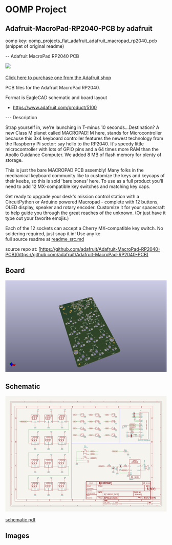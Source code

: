# OOMP Project  
## Adafruit-MacroPad-RP2040-PCB  by adafruit  
  
oomp key: oomp_projects_flat_adafruit_adafruit_macropad_rp2040_pcb  
(snippet of original readme)  
  
-- Adafruit MacroPad RP2040 PCB  
  
<a href="http://www.adafruit.com/products/5100"><img src="assets/5100.jpg?raw=true" width="500px"><br/>  
Click here to purchase one from the Adafruit shop</a>  
  
PCB files for the Adafruit MacroPad RP2040.   
  
Format is EagleCAD schematic and board layout  
* https://www.adafruit.com/product/5100  
  
--- Description  
  
Strap yourself in, we're launching in T-minus 10 seconds...Destination? A new Class M planet called MACROPAD! M here, stands for Microcontroller because this 3x4 keyboard controller features the newest technology from the Raspberry Pi sector: say hello to the RP2040. It's speedy little microcontroller with lots of GPIO pins and a 64 times more RAM than the Apollo Guidance Computer. We added 8 MB of flash memory for plenty of storage.  
  
This is just the bare MACROPAD PCB assembly! Many folks in the mechanical keyboard community like to customize the keys and keycaps of their keebs, so this is sold 'bare bones' here. To use as a full product you'll need to add 12 MX-compatible key switches and matching key caps.  
  
Get ready to upgrade your desk's mission control station with a CircuitPython or Arduino powered Macropad - complete with 12 buttons, OLED display, speaker and rotary encoder. Customize it for your spacecraft to help guide you through the great reaches of the unknown. (Or just have it type out your favorite emojis.)  
  
Each of the 12 sockets can accept a Cherry MX-compatible key switch. No soldering required, just snap it in! Use any ke  
  full source readme at [readme_src.md](readme_src.md)  
  
source repo at: [https://github.com/adafruit/Adafruit-MacroPad-RP2040-PCB](https://github.com/adafruit/Adafruit-MacroPad-RP2040-PCB)  
## Board  
  
[![working_3d.png](working_3d_600.png)](working_3d.png)  
## Schematic  
  
[![working_schematic.png](working_schematic_600.png)](working_schematic.png)  
  
[schematic pdf](working_schematic.pdf)  
## Images  

